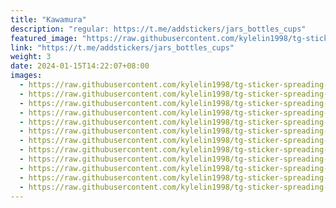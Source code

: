 ```yaml
---
title: "Kawamura"
description: "regular: https://t.me/addstickers/jars_bottles_cups"
featured_image: "https://raw.githubusercontent.com/kylelin1998/tg-sticker-spreading-worldwide-images/main/img/fc0d1162-e34d-4a8d-816a-091e21b6cda2.jpg"
link: "https://t.me/addstickers/jars_bottles_cups"
weight: 3
date: 2024-01-15T14:22:07+08:00
images:
  - https://raw.githubusercontent.com/kylelin1998/tg-sticker-spreading-worldwide-images/main/img/fc0d1162-e34d-4a8d-816a-091e21b6cda2.jpg
  - https://raw.githubusercontent.com/kylelin1998/tg-sticker-spreading-worldwide-images/main/img/b62f9f51-54ba-46a2-8c60-773440c5b451.jpg
  - https://raw.githubusercontent.com/kylelin1998/tg-sticker-spreading-worldwide-images/main/img/b9399255-d743-4c3f-8203-eb5dc3e8b537.jpg
  - https://raw.githubusercontent.com/kylelin1998/tg-sticker-spreading-worldwide-images/main/img/aaa49b28-7f66-4cb5-8c6b-560286748f69.jpg
  - https://raw.githubusercontent.com/kylelin1998/tg-sticker-spreading-worldwide-images/main/img/6deba8a6-ef7d-45d2-832b-03c6ac9a0ba3.jpg
  - https://raw.githubusercontent.com/kylelin1998/tg-sticker-spreading-worldwide-images/main/img/77d773fb-e4ed-482b-9527-7f45f9fffacf.jpg
  - https://raw.githubusercontent.com/kylelin1998/tg-sticker-spreading-worldwide-images/main/img/45ea51d3-6500-4c32-b592-3e8eb76de1ac.jpg
  - https://raw.githubusercontent.com/kylelin1998/tg-sticker-spreading-worldwide-images/main/img/1e1165a9-526e-4327-bfae-dd4dc1bd3e1f.jpg
  - https://raw.githubusercontent.com/kylelin1998/tg-sticker-spreading-worldwide-images/main/img/fc035f25-4016-47cd-aab7-115bba5bcc6e.jpg
  - https://raw.githubusercontent.com/kylelin1998/tg-sticker-spreading-worldwide-images/main/img/5af9e098-0662-406c-b69b-77b23d288642.jpg
  - https://raw.githubusercontent.com/kylelin1998/tg-sticker-spreading-worldwide-images/main/img/d9268787-2ddf-4add-926f-6fce6da98ce3.jpg
  - https://raw.githubusercontent.com/kylelin1998/tg-sticker-spreading-worldwide-images/main/img/d3e6154b-bc37-4499-9d99-4b0e95bbba9a.jpg
---
```

